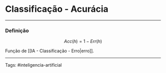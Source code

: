 
# Classificação - Acurácia

---

### Definição

$$
Acc(h) = 1 - Err(h)
$$

Função de [[IA - Classificação - Erro|erro]].

---

Tags: #inteligencia-artificial

